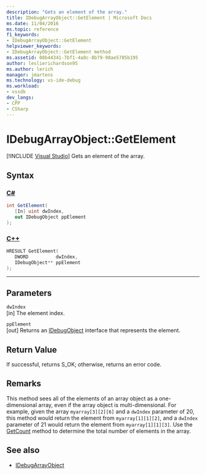 ```yaml
---
description: "Gets an element of the array."
title: IDebugArrayObject::GetElement | Microsoft Docs
ms.date: 11/04/2016
ms.topic: reference
f1_keywords:
- IDebugArrayObject::GetElement
helpviewer_keywords:
- IDebugArrayObject::GetElement method
ms.assetid: 08b44341-7bf1-4a8c-8b79-98ae5785b195
author: leslierichardson95
ms.author: lerich
manager: jmartens
ms.technology: vs-ide-debug
ms.workload:
- vssdk
dev_langs:
- CPP
- CSharp
---
```

# IDebugArrayObject::GetElement

 [!INCLUDE [Visual Studio](~/includes/applies-to-version/vs-windows-only.md)]
Gets an element of the array.

## Syntax

### [C#](#tab/csharp)
```csharp
int GetElement(
   [In] uint dwIndex,
   out IDebugObject ppElement
);
```
### [C++](#tab/cpp)
```cpp
HRESULT GetElement( 
   DWORD          dwIndex,
   IDebugObject** ppElement
);
```
---

## Parameters
`dwIndex`\
[in] The element index.

`ppElement`\
[out] Returns an [IDebugObject](../../../extensibility/debugger/reference/idebugobject.md) interface that represents the element.

## Return Value
 If successful, returns S_OK; otherwise, returns an error code.

## Remarks
 This method sees all of the elements of an array object as a one-dimensional array, even if the array object is multi-dimensional. For example, given the array `myarray[3][2][6]` and a `dwIndex` parameter of 20, this method would return the element from `myarray[1][1][2]`, and a `dwIndex` parameter of 21 would return the element from `myarray[1][1][3]`. Use the [GetCount](../../../extensibility/debugger/reference/idebugarrayobject-getcount.md) method to determine the total number of elements in the array.

## See also
- [IDebugArrayObject](../../../extensibility/debugger/reference/idebugarrayobject.md)
